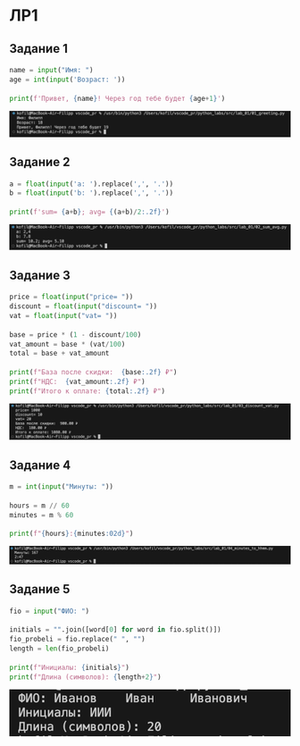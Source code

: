 # ЛР1

## Задание 1

```python
name = input("Имя: ")
age = int(input('Возраст: '))

print(f'Привет, {name}! Через год тебе будет {age+1}')
```
![Картинка 1](./images/lab_01/lab01_photo01.png)

## Задание 2

```python
a = float(input('a: ').replace(',', '.'))
b = float(input('b: ').replace(',', '.'))

print(f'sum= {a+b}; avg= {(a+b)/2:.2f}')
```
![Картинка 2](./images/lab_01/lab01_photo02.png)

## Задание 3

```python
price = float(input("price= "))
discount = float(input("discount= "))
vat = float(input("vat= "))

base = price * (1 - discount/100)
vat_amount = base * (vat/100)
total = base + vat_amount

print(f"База после скидки:  {base:.2f} ₽")
print(f"НДС:  {vat_amount:.2f} ₽")
print(f"Итого к оплате: {total:.2f} ₽")   
```
![Картинка 3](./images/lab_01/lab01_photo03.png)

## Задание 4

```python
m = int(input("Минуты: "))

hours = m // 60 
minutes = m % 60

print(f"{hours}:{minutes:02d}") 
```
![Картинка 4](./images/lab_01/lab01_photo04.png)

## Задание 5

```python
fio = input("ФИО: ")

initials = "".join([word[0] for word in fio.split()])
fio_probeli = fio.replace(" ", "")
length = len(fio_probeli)

print(f"Инициалы: {initials}")
print(f"Длина (символов): {length+2}")
```
![Картинка 5](./images/lab_01/lab01_photo05.png)